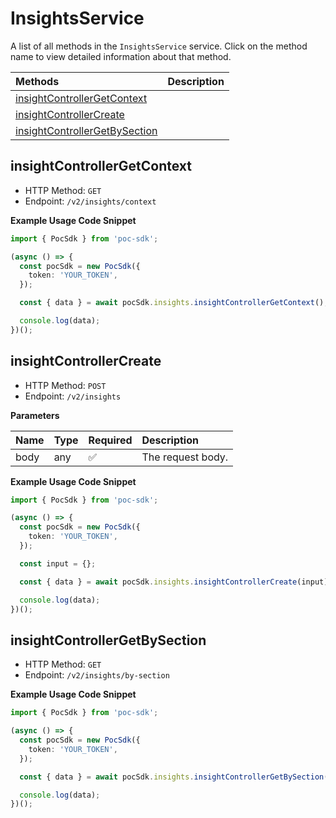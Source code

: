 # InsightsService

A list of all methods in the `InsightsService` service. Click on the method name to view detailed information about that method.

| Methods                                                         | Description |
| :-------------------------------------------------------------- | :---------- |
| [insightControllerGetContext](#insightcontrollergetcontext)     |             |
| [insightControllerCreate](#insightcontrollercreate)             |             |
| [insightControllerGetBySection](#insightcontrollergetbysection) |             |

## insightControllerGetContext

- HTTP Method: `GET`
- Endpoint: `/v2/insights/context`

**Example Usage Code Snippet**

```typescript
import { PocSdk } from 'poc-sdk';

(async () => {
  const pocSdk = new PocSdk({
    token: 'YOUR_TOKEN',
  });

  const { data } = await pocSdk.insights.insightControllerGetContext();

  console.log(data);
})();
```

## insightControllerCreate

- HTTP Method: `POST`
- Endpoint: `/v2/insights`

**Parameters**

| Name | Type | Required | Description       |
| :--- | :--- | :------- | :---------------- |
| body | any  | ✅       | The request body. |

**Example Usage Code Snippet**

```typescript
import { PocSdk } from 'poc-sdk';

(async () => {
  const pocSdk = new PocSdk({
    token: 'YOUR_TOKEN',
  });

  const input = {};

  const { data } = await pocSdk.insights.insightControllerCreate(input);

  console.log(data);
})();
```

## insightControllerGetBySection

- HTTP Method: `GET`
- Endpoint: `/v2/insights/by-section`

**Example Usage Code Snippet**

```typescript
import { PocSdk } from 'poc-sdk';

(async () => {
  const pocSdk = new PocSdk({
    token: 'YOUR_TOKEN',
  });

  const { data } = await pocSdk.insights.insightControllerGetBySection();

  console.log(data);
})();
```

<!-- This file was generated by liblab | https://liblab.com/ -->
